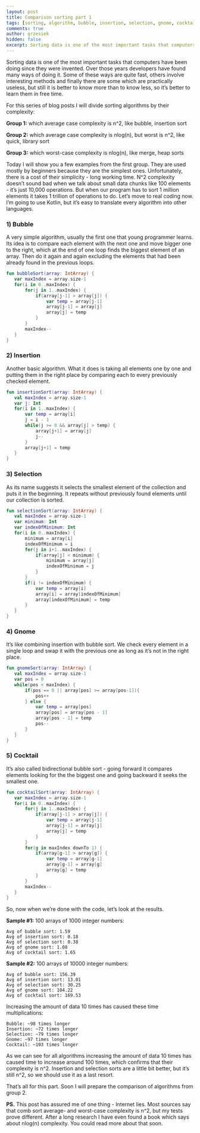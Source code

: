 ```yaml
---
layout: post
title: Comparison sorting part 1
tags: [sorting, algorithm, bubble, insertion, selection, gnome, cocktail]
comments: true
author: grzesiek
hidden: false
excerpt: Sorting data is one of the most important tasks that computers have been doing since they were invented. Over those years developers have found many ways of doing it. 
---
```


Sorting data is one of the most important tasks that computers have been doing since they were invented. Over those years developers have found many ways of doing it. Some of these ways are quite fast, others involve  interesting methods and finally there are some which are practically useless, but still it is better to know more than to know less, so it’s better to learn them  in free time.

For this series of blog posts I will divide sorting algorithms by their complexity:

**Group 1:** which average case complexity is n^2, like bubble, insertion sort

**Group 2:** which average case complexity is nlog(n), but worst is n^2, like quick, library sort

**Group 3:** which worst-case complexity is nlog(n), like merge, heap sorts

Today I will show you a few examples from the first group. They are used mostly by beginners because they are the simplest ones. Unfortunately, there is a cost of their simplicity - long working time. N^2 complexity doesn’t sound bad when we talk about small data chunks like 100 elements - it’s just 10,000 operations. But when our program has to sort 1 million elements it takes 1 trillion of operations to do. Let’s move to real coding now. I’m going to use Kotlin, but it’s easy to translate every algorithm into other languages.


### 1) Bubble

A very simple algorithm, usually the first one that young programmer learns. Its idea is to compare each element with the next one and move bigger one to the right, which at the end of one loop finds the biggest element of an array. Then do it again and again excluding the elements that had been already found in the previous loops.

```kotlin
fun bubbleSort(array: IntArray) {
   var maxIndex = array.size-1
   for(i in 0..maxIndex) {
       for(j in 1..maxIndex) {
           if(array[j-1] > array[j]) {
               var temp = array[j-1]
               array[j-1] = array[j]
               array[j] = temp
           }
       }
       maxIndex--
   }
}
```


### 2) Insertion

Another basic algorithm. What it does is taking all elements one by one and putting them in the right place by comparing each  to every previously checked element.

```kotlin
fun insertionSort(array: IntArray) {
   val maxIndex = array.size-1
   var j: Int
   for(i in 1..maxIndex) {
       var temp = array[i]
       j = i - 1
       while(j >= 0 && array[j] > temp) {
           array[j+1] = array[j]
           j--
       }
       array[j+1] = temp
   }
}
```


### 3) Selection

As its name suggests it selects the smallest element of the collection and puts it in the beginning. It repeats without previously found elements until our collection is sorted.

```kotlin
fun selectionSort(array: IntArray) {
   val maxIndex = array.size-1
   var minimum: Int
   var indexOfMinimum: Int
   for(i in 0..maxIndex) {
       minimum = array[i]
       indexOfMinimum = i
       for(j in i+1..maxIndex) {
           if(array[j] < minimum) {
               minimum = array[j]
               indexOfMinimum = j
           }
       }
       if(i != indexOfMinimum) {
           var temp = array[i]
           array[i] = array[indexOfMinimum]
           array[indexOfMinimum] = temp
       }
   }
}
```


### 4) Gnome

It’s like combining insertion with bubble sort. We check every element in a single loop and swap it with the previous one as long as it’s not in the right place.

```kotlin
fun gnomeSort(array: IntArray) {
   val maxIndex = array.size-1
   var pos = 0
   while(pos < maxIndex) {
       if(pos == 0 || array[pos] >= array[pos-1]){
           pos++
       } else {
           var temp = array[pos]
           array[pos] = array[pos - 1]
           array[pos - 1] = temp
           pos--
       }
   }
}
```


### 5) Cocktail

It’s also called bidirectional bubble sort - going forward it compares elements looking for the the biggest one and going backward it seeks the smallest one.

```kotlin
fun cocktailSort(array: IntArray) {
   var maxIndex = array.size-1
   for(i in 0..maxIndex) {
       for(j in 1..maxIndex) {
           if(array[j-1] > array[j]) {
               var temp = array[j-1]
               array[j-1] = array[j]
               array[j] = temp
           }
       }
       for(g in maxIndex downTo 1) {
           if(array[g-1] > array[g]) {
               var temp = array[g-1]
               array[g-1] = array[g]
               array[g] = temp
           }
       }
       maxIndex--
   }
}
```


So, now when we’re done with the code, let’s look at the results.

**Sample #1:** 100 arrays of 1000 integer numbers:

```
Avg of bubble sort: 1.59
Avg of insertion sort: 0.18
Avg of selection sort: 0.38
Avg of gnome sort: 1.08
Avg of cocktail sort: 1.65
```

**Sample #2:** 100 arrays of 10000 integer numbers:

```
Avg of bubble sort: 156.39
Avg of insertion sort: 13.01
Avg of selection sort: 30.25
Avg of gnome sort: 104.22
Avg of cocktail sort: 169.53
```

Increasing the amount of data 10 times has caused these time multiplications: 

```
Bubble: ~98 times longer
Insertion: ~72 times longer
Selection: ~79 times longer
Gnome: ~97 times longer
Cocktail: ~103 times longer
```


As we can see for all algorithms increasing the amount of data 10 times has caused time to increase around 100 times, which confirms that their complexity is n^2. Insertion and selection sorts are a little bit better, but it’s still n^2, so we should use it as a last resort.


That’s all for this part. Soon I will prepare the comparison of algorithms from group 2.


**PS.** This post has assured me of one thing - Internet lies. Most sources say that comb sort average- and worst-case complexity is n^2, but my tests prove different. After a long research I have even found a book which says about nlog(n) complexity. You could read more about that soon. 
